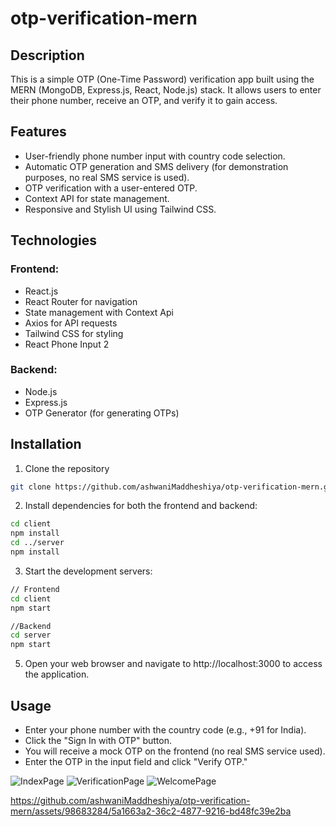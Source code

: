 # otp-verification-mern

## Description
This is a simple OTP (One-Time Password) verification app built using the MERN (MongoDB, Express.js, React, Node.js) stack. It allows users to enter their phone number, receive an OTP, and verify it to gain access.

## Features
 - User-friendly phone number input with country code selection.
 - Automatic OTP generation and SMS delivery (for demonstration purposes, no real SMS service is used).
 - OTP verification with a user-entered OTP.
 - Context API for state management.
 - Responsive and Stylish UI using Tailwind CSS.

## Technologies
### Frontend:

 - React.js
 - React Router for navigation
 - State management with Context Api
 - Axios for API requests
 - Tailwind CSS for styling
 - React Phone Input 2

### Backend:

 - Node.js
 - Express.js
 - OTP Generator (for generating OTPs)

## Installation
1) Clone the repository
  ```bash
  git clone https://github.com/ashwaniMaddheshiya/otp-verification-mern.git
  ```

2) Install dependencies for both the frontend and backend:
  ```bash
  cd client
  npm install
  cd ../server
  npm install
  ```

3) Start the development servers:
  ```bash
  // Frontend
  cd client
  npm start
  
  //Backend
  cd server
  npm start
  ```

5) Open your web browser and navigate to http://localhost:3000 to access the application.

## Usage
 - Enter your phone number with the country code (e.g., +91 for India).
 - Click the "Sign In with OTP" button.
 - You will receive a mock OTP on the frontend (no real SMS service used).
 - Enter the OTP in the input field and click "Verify OTP."

![IndexPage](https://github.com/ashwaniMaddheshiya/otp-verification-mern/assets/98683284/04971fa5-56b7-41b1-ab83-642d27b8fd39)
![VerificationPage](https://github.com/ashwaniMaddheshiya/otp-verification-mern/assets/98683284/72752f34-51b5-46c3-811b-150ba3472a10)
![WelcomePage](https://github.com/ashwaniMaddheshiya/otp-verification-mern/assets/98683284/deafb29e-c135-4c0c-aa9d-cd8b0fbad43b)

https://github.com/ashwaniMaddheshiya/otp-verification-mern/assets/98683284/5a1663a2-36c2-4877-9216-bd48fc39e2ba




